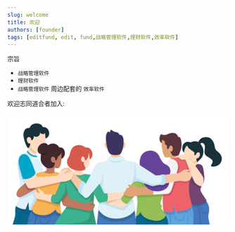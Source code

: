 ```yaml
---
slug: welcome
title: 欢迎
authors: [founder]
tags: [editfund, edit, fund,战略管理软件,理财软件,效率软件]
---
```


宗旨

- `战略管理软件`
- `理财软件`
- `战略管理软件` 周边配套的 `效率软件`

欢迎志同道合者加入:

![Docusaurus Plushie](./people-hugging_0.svg)


